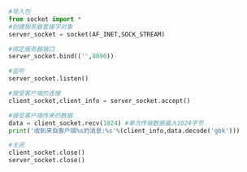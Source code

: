 
<BlogInfo id="881" title="5.TCP服务器端接受数据" author="白日梦想猿" pv=0 read_times=0 pre_cost_time="0分18秒" category="网络编程" tag_list="['网络编程']" create_time="2020.05.18 16:30:59" update_time="2020.05.18 16:42:16" />

```python
#导入包
from socket import *
#创建服务器套接字对象
server_socket = socket(AF_INET,SOCK_STREAM)

#绑定服务器端口
server_socket.bind(('',8090))

#监听
server_socket.listen()

#接受客户端的连接
client_socket,client_info = server_socket.accept()

#接受客户端传来的数据
data = client_socket.recv(1024) #单次传输数据最大1024字节
print('收到来自客户端%s的消息:%s'%(client_info,data.decode('gbk')))

#关闭
client_socket.close()
server_socket.close()
```
